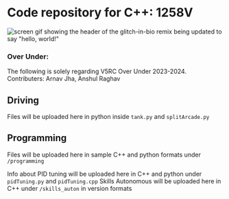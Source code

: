 # Code repository for C++: 1258V
![screen gif showing the header of the glitch-in-bio remix being updated to say "hello, world!"](https://thumbs.gfycat.com/KindDistortedIrrawaddydolphin-size_restricted.gif)


### Over Under:
The following is solely regarding V5RC Over Under 2023-2024. Contributers: Arnav Jha, Anshul Raghav
## Driving
Files will be uploaded here in python inside `tank.py` and `splitArcade.py`

## Programming
Files will be uploaded here in sample C++ and python formats under `/programming`

Info about PID tuning will be uploaded here in C++ and python under `pidTuning.py` and `pidTuning.cpp`
Skills Autonomous will be uploaded here in C++ under `/skills_auton` in version formats



